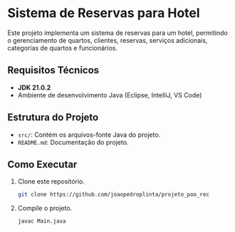 # Sistema de Reservas para Hotel

Este projeto implementa um sistema de reservas para um hotel, permitindo o gerenciamento de quartos, clientes, reservas, serviços adicionais, categorias de quartos e funcionários.

## Requisitos Técnicos

- **JDK 21.0.2**
- Ambiente de desenvolvimento Java (Eclipse, IntelliJ, VS Code)

## Estrutura do Projeto

- `src/`: Contém os arquivos-fonte Java do projeto.
- `README.md`: Documentação do projeto.

## Como Executar

1. Clone este repositório.
   ```bash
   git clone https://github.com/joaopedroplinta/projeto_poo_rec
2. Compile o projeto.
   ```bash
   javac Main.java
   